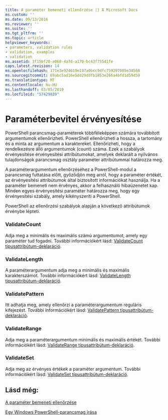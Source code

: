 ```yaml
---
title: A paraméter bemeneti ellenőrzése |} A Microsoft Docs
ms.custom: ''
ms.date: 09/13/2016
ms.reviewer: ''
ms.suite: ''
ms.tgt_pltfrm: ''
ms.topic: article
helpviewer_keywords:
- parameters, validation rules
- validation, examples
- validation
ms.assetid: 3f15bf20-a068-4a7d-a170-bc43f755d1fe
caps.latest.revision: 14
ms.openlocfilehash: 171e3e974619e197a0bcc9dfc759297005e34568
ms.sourcegitcommit: 69abc5ad16e5dd29ddfb1853e266a4bfd1d59d59
ms.translationtype: MT
ms.contentlocale: hu-HU
ms.lasthandoff: 03/05/2019
ms.locfileid: "57429839"
---
```

# <a name="validating-parameter-input"></a>Paraméterbevitel érvényesítése

PowerShell parancsmag-paraméterek többféleképpen számára továbbított argumentumok ellenőrizheti.
PowerShell ellenőrizheti a hossza, a tartomány és a minta az argumentum a karaktereket.
Ellenőrizheti, hogy a rendelkezésre álló argumentumok (count) száma.
Ezek a szabályok érvényesítése érvényesítési attribútumokat, amelyek deklarált a nyilvános tulajdonságok parancsmag osztály paraméter attribútummal határozza meg.

A paraméterargumentum ellenőrzéséhez a PowerShell-modul a parancsmag futtatása előtt, győződjön meg arról, hogy a paraméter értékét, az érvényesítési attribútumok által biztosított információkat használja.
Ha a paraméter bemeneti nem érvényes, akkor a felhasználó hibaüzenetet kap.
Minden egyes érvényesítési paraméter határozza meg, hogy egy érvényesítési szabály, amely kikényszeríti a PowerShell.

PowerShell az ellenőrzési szabályok alapján a következő attribútumok érvénybe lépteti.

### <a name="validatecount"></a>ValidateCount

Adja meg a minimális és maximális számú argumentumot, amely egy paraméter tud fogadni.
További információkért lásd: [ValidateCount típusattribútum-deklaráció](./validatecount-attribute-declaration.md).

### <a name="validatelength"></a>ValidateLength

A paraméterargumentum adja meg a minimális és maximális karakterszámot.
További információkért lásd: [ValidateLength típusattribútum-deklaráció](./validatelength-attribute-declaration.md).

### <a name="validatepattern"></a>ValidatePattern

Itt adhatja meg, amely ellenőrzi a paraméterargumentum reguláris kifejezést.
További információkért lásd: [ValidatePattern típusattribútum-deklaráció](./validatepattern-attribute-declaration.md).

### <a name="validaterange"></a>ValidateRange

Adja meg a paraméterargumentum minimális és maximális értékét.
További információkért lásd: [ValidateRange típusattribútum-deklaráció](./validaterange-attribute-declaration.md).

### <a name="validateset"></a>ValidateSet

Adja meg az érvényes értékek a paraméter argumentum.
További információkért lásd: [ValidateSet típusattribútum-deklaráció](./validateset-attribute-declaration.md).

## <a name="see-also"></a>Lásd még:

[A paraméter bemeneti ellenőrzése](./how-to-validate-parameter-input.md)

[Egy Windows PowerShell-parancsmag írása](./writing-a-windows-powershell-cmdlet.md)
